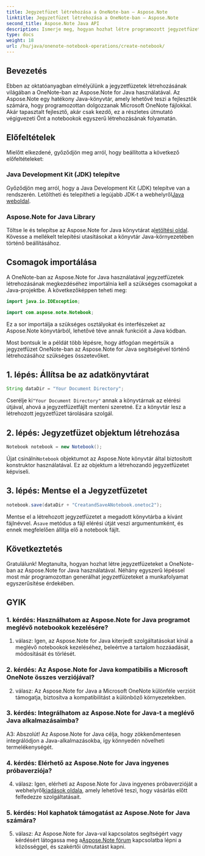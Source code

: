 ```yaml
---
title: Jegyzetfüzet létrehozása a OneNote-ban – Aspose.Note
linktitle: Jegyzetfüzet létrehozása a OneNote-ban – Aspose.Note
second_title: Aspose.Note Java API
description: Ismerje meg, hogyan hozhat létre programozott jegyzetfüzeteket a OneNote-ban az Aspose.Note for Java használatával. Egyszerűsítse munkafolyamatát ezzel a lépésről-lépésre szóló útmutatóval.
type: docs
weight: 18
url: /hu/java/onenote-notebook-operations/create-notebook/
---
```

## Bevezetés

Ebben az oktatóanyagban elmélyülünk a jegyzetfüzetek létrehozásának világában a OneNote-ban az Aspose.Note for Java használatával. Az Aspose.Note egy hatékony Java-könyvtár, amely lehetővé teszi a fejlesztők számára, hogy programozottan dolgozzanak Microsoft OneNote fájlokkal. Akár tapasztalt fejlesztő, akár csak kezdő, ez a részletes útmutató végigvezeti Önt a notebookok egyszerű létrehozásának folyamatán.

## Előfeltételek

Mielőtt elkezdené, győződjön meg arról, hogy beállította a következő előfeltételeket:

### Java Development Kit (JDK) telepítve

Győződjön meg arról, hogy a Java Development Kit (JDK) telepítve van a rendszerén. Letöltheti és telepítheti a legújabb JDK-t a webhelyről[Java weboldal](https://www.oracle.com/java/technologies/javase-jdk15-downloads.html).

### Aspose.Note for Java Library

 Töltse le és telepítse az Aspose.Note for Java könyvtárat a[letöltési oldal](https://releases.aspose.com/note/java/). Kövesse a mellékelt telepítési utasításokat a könyvtár Java-környezetében történő beállításához.

## Csomagok importálása

A OneNote-ban az Aspose.Note for Java használatával jegyzetfüzetek létrehozásának megkezdéséhez importálnia kell a szükséges csomagokat a Java-projektbe. A következőképpen teheti meg:

```java
import java.io.IOException;

import com.aspose.note.Notebook;
```

Ez a sor importálja a szükséges osztályokat és interfészeket az Aspose.Note könyvtárból, lehetővé téve annak funkcióit a Java kódban.

Most bontsuk le a példát több lépésre, hogy átfogóan megértsük a jegyzetfüzet OneNote-ban az Aspose.Note for Java segítségével történő létrehozásához szükséges összetevőket.

## 1. lépés: Állítsa be az adatkönyvtárat

```java
String dataDir = "Your Document Directory";
```

 Cserélje ki`"Your Document Directory"` annak a könyvtárnak az elérési útjával, ahová a jegyzetfüzetfájlt menteni szeretné. Ez a könyvtár lesz a létrehozott jegyzetfüzet tárolására szolgál.

## 2. lépés: Jegyzetfüzet objektum létrehozása

```java
Notebook notebook = new Notebook();
```

 Újat csinálni`Notebook` objektumot az Aspose.Note könyvtár által biztosított konstruktor használatával. Ez az objektum a létrehozandó jegyzetfüzetet képviseli.

## 3. lépés: Mentse el a Jegyzetfüzetet

```java
notebook.save(dataDir + "CreatandSaveANotebook.onetoc2");
```

 Mentse el a létrehozott jegyzetfüzetet a megadott könyvtárba a kívánt fájlnévvel. A`save` metódus a fájl elérési útját veszi argumentumként, és ennek megfelelően állítja elő a notebook fájlt.

## Következtetés

Gratulálunk! Megtanulta, hogyan hozhat létre jegyzetfüzeteket a OneNote-ban az Aspose.Note for Java használatával. Néhány egyszerű lépéssel most már programozottan generálhat jegyzetfüzeteket a munkafolyamat egyszerűsítése érdekében.

## GYIK

### 1. kérdés: Használhatom az Aspose.Note for Java programot meglévő notebookok kezelésére?

1. válasz: Igen, az Aspose.Note for Java kiterjedt szolgáltatásokat kínál a meglévő notebookok kezeléséhez, beleértve a tartalom hozzáadását, módosítását és törlését.

### 2. kérdés: Az Aspose.Note for Java kompatibilis a Microsoft OneNote összes verziójával?

2. válasz: Az Aspose.Note for Java a Microsoft OneNote különféle verzióit támogatja, biztosítva a kompatibilitást a különböző környezetekben.

### 3. kérdés: Integrálhatom az Aspose.Note for Java-t a meglévő Java alkalmazásaimba?

A3: Abszolút! Az Aspose.Note for Java célja, hogy zökkenőmentesen integrálódjon a Java-alkalmazásokba, így könnyedén növelheti termelékenységét.

### 4. kérdés: Elérhető az Aspose.Note for Java ingyenes próbaverziója?

 4. válasz: Igen, elérheti az Aspose.Note for Java ingyenes próbaverzióját a webhelyről[kiadások oldala](https://releases.aspose.com/), amely lehetővé teszi, hogy vásárlás előtt felfedezze szolgáltatásait.

### 5. kérdés: Hol kaphatok támogatást az Aspose.Note for Java számára?

 5. válasz: Az Aspose.Note for Java-val kapcsolatos segítségért vagy kérdésért látogassa meg a[Aspose.Note fórum](https://forum.aspose.com/c/note/28) kapcsolatba lépni a közösséggel, és szakértői útmutatást kapni.